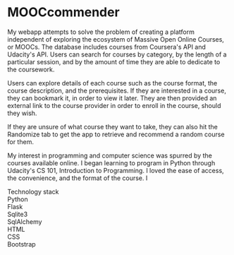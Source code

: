# MOOCcommender

My webapp attempts to solve the problem of creating a platform independent of exploring the ecosystem of Massive Open Online Courses, or MOOCs.
The database includes courses from Coursera's API and Udacity's API. Users can search for courses by category, by the length of a particular session, and by the amount of time they are able to dedicate to the coursework.

Users can explore details of each course such as the course format, the course description, and the prerequisites. If they are interested in a course, they can bookmark it, in order to view it later. They are then provided an external link to the course provider in order to enroll in the course, should they wish. 

If they are unsure of what course they want to take, they can also hit the Randomize tab to get the app to retrieve and recommend a random course for them. 

My interest in programming and computer science was spurred by the courses available online. 
I began learning to program in Python through Udacity's CS 101, Introduction to Programming. 
I loved the ease of access, the convenience, and the format of the course. I 



Technology stack  
Python  
Flask  
Sqlite3  
SqlAlchemy  
HTML  
CSS  
Bootstrap

